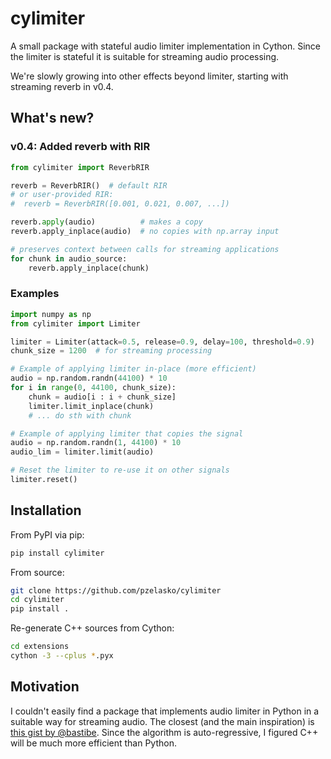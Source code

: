# cylimiter

A small package with stateful audio limiter implementation in Cython. Since the limiter is stateful it is suitable for streaming audio processing.

We're slowly growing into other effects beyond limiter, starting with streaming reverb in v0.4.

## What's new?

### v0.4: Added reverb with RIR

```python
from cylimiter import ReverbRIR

reverb = ReverbRIR()  # default RIR
# or user-provided RIR:
#  reverb = ReverbRIR([0.001, 0.021, 0.007, ...])

reverb.apply(audio)          # makes a copy
reverb.apply_inplace(audio)  # no copies with np.array input

# preserves context between calls for streaming applications
for chunk in audio_source:
    reverb.apply_inplace(chunk)
```



### Examples

```python
import numpy as np
from cylimiter import Limiter

limiter = Limiter(attack=0.5, release=0.9, delay=100, threshold=0.9)
chunk_size = 1200  # for streaming processing

# Example of applying limiter in-place (more efficient)
audio = np.random.randn(44100) * 10
for i in range(0, 44100, chunk_size):
    chunk = audio[i : i + chunk_size]
    limiter.limit_inplace(chunk)
    # ... do sth with chunk

# Example of applying limiter that copies the signal
audio = np.random.randn(1, 44100) * 10
audio_lim = limiter.limit(audio)

# Reset the limiter to re-use it on other signals
limiter.reset()
```

## Installation

From PyPI via pip:
```bash
pip install cylimiter
```

From source:
```bash
git clone https://github.com/pzelasko/cylimiter
cd cylimiter
pip install .
```

Re-generate C++ sources from Cython:
```bash
cd extensions
cython -3 --cplus *.pyx
```

## Motivation

I couldn't easily find a package that implements audio limiter in Python in a suitable way for streaming audio. The closest (and the main inspiration) is [this gist by @bastibe](https://gist.github.com/bastibe/747283c55aad66404046). Since the algorithm is auto-regressive, I figured C++ will be much more efficient than Python.
